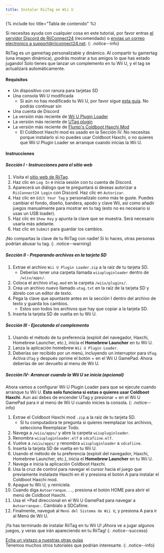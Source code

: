 ```yaml
---
title: Instalar RiiTag en Wii U
---
```


{% include toc title="Tabla de contenido" %}

Si necesitas ayuda con cualquier cosa en este tutorial, por favor entras [el servidor Discord de RiiConnect24](https://discord.gg/rc24) (recomendado) o [envias un correo electronico a support@riiconnect24.net](mailto:support@riiconnect24.net).
{: .notice--info}

RiiTag es un gamertag personalizable y dinámico. Al compartir tu gamertag (una imagen dinámica), ¡podrás mostrar a tus amigos lo que has estado jugando! Solo tienes que lanzar un complemento en tu Wii U, y el tag se actualizará automáticamente.

#### Requisitos

- Un dispositivo con ranura para tarjetas SD
- Una consola Wii U modificada
   - Si aún no has modificado tu Wii U, por favor sigue [esta guía](https://wiiu.hacks.guide). No podrás continuar sin
- Una cuenta de Discord
- La versión más reciente de [Wii U Plugin Loader](https://github.com/Maschell/WiiUPluginLoader/releases)
- La versión más reciente de [UTag plugin](https://github.com/RiiConnect24/UTag/releases)
- La versión más reciente de [Flump's Coldboot Haxchi Mod](https://www.dropbox.com/sh/gxkf72jia1adpyg/AACPMfGU2AyWUZmhU2awjSsca/Haxchi-CBHC%20Flump%20Mod.zip?dl=1)
   - El Coldboot Haxchi mod es usado en la Sección IV. No necesitas porque instalarlo si no puedes usar Coldboot Haxchi, o no quieres que Wii U Plugin Loader se arranque cuando inicias la Wii U.

#### Instrucciones

##### Sección I - Instrucciones para el sitio web

1. Visita el [sitio web de RiiTag](https://tag.rc24.xyz/).
2. Haz clic en `Log In` e inicia sesión con tu cuenta de Discord.
3. Aparecerá un diálogo que te preguntará si deseas autorizar a `RiiConnect24 Login` con Discord. Haz clic en `Autorizar`.
4. Haz clic en `Edit Your Tag` y personalízalo como más te guste. Puedes cambiar el fondo, diseño, bandera, apodo y clave Wii, así como añadir juegos manualmente para mostrar en tu tag (esto no es necesario si usas un USB loader).
5. Haz clic en `Show Key` y apunta la clave que se muestra. Será necesario usarla más adelante.
6. Haz clic en `Submit` para guardar los cambios.

¡No compartas la clave de tu RiiTag con nadie! Si lo haces, otras personas podrían abusar tu tag.
{: .notice--warning}

##### Sección II - Preparando archivos en la tarjeta SD

1. Extrae el archivo `Wii U Plugin Loader.zip` a la raíz de tu tarjeta SD.
   - Deberías tener una carpeta llamada `wiiupluginloader` dentro de `/wiiu/apps/`.
2. Coloca el archivo `UTag.mod` en la carpeta `/wiiu/plugins/`.
3. Crea un archivo nuevo llamado `utag.txt` en la raíz de la tarjeta SD y ábrelo con un editor de texto.
4. Pega la clave que apuntaste antes en la sección I dentro del archivo de texto y guarda los cambios.
   - Estos son todos los archivos que hay que copiar a la tarjeta SD.
5. Inserta la tarjeta SD de vuelta en tu Wii U.

##### Sección III - Ejecutando el complemento

1. Usando el método de tu preferencia (exploit del navegador, Haxchi, Homebrew Launcher, etc.), inicia el **Homebrew Launcher** en tu Wii U.
2. Lanza la aplicación homebrew `Wii U Plugin Loader`.
3. Deberías ser recibido por un menú, incluyendo un interruptor para `UTag`. Activa `UTag` y después oprime el botón + en el Wii U GamePad. Ahora deberías de ser devuelto al menu de Wii U.

##### Sección IV- Arrancar cuando la Wii U se inicia (opcional)

Ahora vamos a configurar Wii U Plugin Loader para que se ejecute cuando arranque tu Wii U. **Esto solo funciona si estas o quieres usar Coldboot Haxchi.** Aun así debes de encender UTag y presionar + en el Wii U GamePad para ir al menú de Wii U cuando inicies la consola.
{: .notice--info}

1. Extrae el Coldboot Haxchi mod `.zip` a la raíz de tu tarjeta SD.
   - Si tu computadora te pregunta si quieres reemplazar los archivos, selecciona Reemplazar Todo.
2. Navega a `/wiiu/apps/` y abre la carpeta `wiiupluginloader`.
3. Renombra `wiiupluginloader.elf` a `sdcafiine.elf`.
4. Vuelve a `/wiiu/apps/` y renombra `wiiupluginloader` a `sdcafiine`.
5. Inserta la tarjeta SD de vuelta en tu Wii U.
6. Usando el método de tu preferencia (exploit del navegador, Haxchi, Homebrew Launcher, etc.), inicia el **Homebrew Launcher** en tu Wii U.
6. Navega e inicia la aplicación Coldboot Haxchi.
7. Usa la cruz de control para navegar el cursor hacia el juego que previamente instalaste Haxchi en él y presiona el botón A para instalar el Coldboot Haxchi mod.
8. Apague tu Wii U, y reiníciela.
9. Cuando diga `Autoarranque...`, presiona el botón HOME para abrir el menú de Coldboot Haxchi.
10. Usa el +Pad direccional en el Wii U GamePad para navegar a `Autoarranque:`. Cámbialo a SDCafiine.
11. Finalmente, navegué al `Menú del Sistema de Wii U`, y presiona A para ir al Menú de Wii U.

¡Ya has terminado de instalar RiiTag en tu Wii U! ¡Ahora ve a jugar algunos juegos, y veras que irán apareciendo en tu RiiTag!
{: .notice--success}

[Echa un vistazo a nuestras otras guías](site-navigation)<br> Tenemos muchos otros tutoriales que podrían interesarte.
{: .notice--info}

